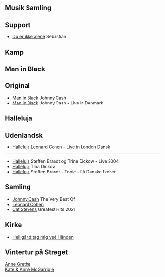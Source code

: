 Musik Samling
--

Support
---
- [Du er ikke alene](https://www.youtube.com/watch?v=WUZuuvnycUM) Sebastian

Kamp
---
Man in Black
----
Original
-----
- [Man in Black](https://www.youtube.com/watch?v=oDd32K-mOVw) Johnny Cash
- [Man in Black](https://www.youtube.com/watch?v=1Okt0-Y38Pc) Johnny Cash - Live in Denmark

Halleluja
----
Udenlandsk
-----
- [Halleluja](https://www.youtube.com/watch?v=YrLk4vdY28Q) Leonard Cohen - Live in London
Dansk
-----
- [Halleluja](https://www.youtube.com/watch?v=iExEpI_DkVc) Steffen Brandt og Trine Dickow - Live 2004
- [Halleluja](https://www.youtube.com/watch?v=ud-M6YqeOWg) Tina Dickow
- [Halleluja](https://www.youtube.com/watch?v=UfIBmGkut5g) Steffen Brandt - Topic - På Danske Læber

Samling
---
- [Johnny Cash](https://www.youtube.com/watch?v=P2RMH099YtE) The Very Best Of
- [Leonard Cohen](https://www.youtube.com/watch?v=_gMNmyaQ-1M)
- [Cat Stevens](https://www.youtube.com/watch?v=jGqNG5Q52Mw) Greatest Hits 2021

Kirke
---
- [Helligånd tag mig ved Hånden](https://www.youtube.com/watch?v=G29AG7nq0uI)

Vintertur på Strøget
--
[Anne Grethe](https://www.youtube.com/watch?v=JqGO09TxsCI)  
[Kate & Anne McGarrigle](https://www.youtube.com/watch?v=IyjG0Tk3HFQ)
